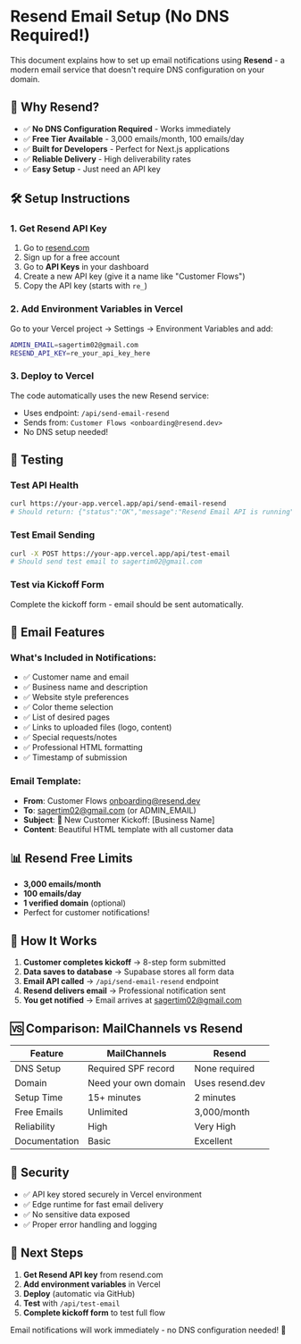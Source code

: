 # Resend Email Setup (No DNS Required!)

This document explains how to set up email notifications using **Resend** - a modern email service that doesn't require DNS configuration on your domain.

## 🚀 Why Resend?

- ✅ **No DNS Configuration Required** - Works immediately
- ✅ **Free Tier Available** - 3,000 emails/month, 100 emails/day
- ✅ **Built for Developers** - Perfect for Next.js applications
- ✅ **Reliable Delivery** - High deliverability rates
- ✅ **Easy Setup** - Just need an API key

## 🛠️ Setup Instructions

### 1. Get Resend API Key

1. Go to [resend.com](https://resend.com)
2. Sign up for a free account
3. Go to **API Keys** in your dashboard
4. Create a new API key (give it a name like "Customer Flows")
5. Copy the API key (starts with `re_`)

### 2. Add Environment Variables in Vercel

Go to your Vercel project → Settings → Environment Variables and add:

```bash
ADMIN_EMAIL=sagertim02@gmail.com
RESEND_API_KEY=re_your_api_key_here
```

### 3. Deploy to Vercel

The code automatically uses the new Resend service:
- Uses endpoint: `/api/send-email-resend`
- Sends from: `Customer Flows <onboarding@resend.dev>`
- No DNS setup needed!

## 🧪 Testing

### Test API Health
```bash
curl https://your-app.vercel.app/api/send-email-resend
# Should return: {"status":"OK","message":"Resend Email API is running"}
```

### Test Email Sending
```bash
curl -X POST https://your-app.vercel.app/api/test-email
# Should send test email to sagertim02@gmail.com
```

### Test via Kickoff Form
Complete the kickoff form - email should be sent automatically.

## 📧 Email Features

### What's Included in Notifications:
- ✅ Customer name and email
- ✅ Business name and description
- ✅ Website style preferences
- ✅ Color theme selection
- ✅ List of desired pages
- ✅ Links to uploaded files (logo, content)
- ✅ Special requests/notes
- ✅ Professional HTML formatting
- ✅ Timestamp of submission

### Email Template:
- **From**: Customer Flows <onboarding@resend.dev>
- **To**: sagertim02@gmail.com (or ADMIN_EMAIL)
- **Subject**: 🚀 New Customer Kickoff: [Business Name]
- **Content**: Beautiful HTML template with all customer data

## 📊 Resend Free Limits

- **3,000 emails/month**
- **100 emails/day**
- **1 verified domain** (optional)
- Perfect for customer notifications!

## 🔧 How It Works

1. **Customer completes kickoff** → 8-step form submitted
2. **Data saves to database** → Supabase stores all form data
3. **Email API called** → `/api/send-email-resend` endpoint
4. **Resend delivers email** → Professional notification sent
5. **You get notified** → Email arrives at sagertim02@gmail.com

## 🆚 Comparison: MailChannels vs Resend

| Feature | MailChannels | Resend |
|---------|-------------|--------|
| DNS Setup | Required SPF record | None required |
| Domain | Need your own domain | Uses resend.dev |
| Setup Time | 15+ minutes | 2 minutes |
| Free Emails | Unlimited | 3,000/month |
| Reliability | High | Very High |
| Documentation | Basic | Excellent |

## 🔐 Security

- ✅ API key stored securely in Vercel environment
- ✅ Edge runtime for fast email delivery
- ✅ No sensitive data exposed
- ✅ Proper error handling and logging

## 🎯 Next Steps

1. **Get Resend API key** from resend.com
2. **Add environment variables** in Vercel
3. **Deploy** (automatic via GitHub)
4. **Test** with `/api/test-email`
5. **Complete kickoff form** to test full flow

Email notifications will work immediately - no DNS configuration needed! 🎉
